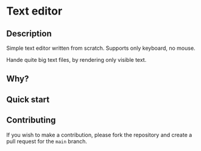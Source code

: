 #  Text editor

## Description

Simple text editor written from scratch. Supports only keyboard, no mouse. 

Hande quite big text files, by rendering only visible text.


## Why?


## Quick start


## Contributing

If you wish to make a contribution, please fork the repository and create a pull request for the `main` branch.
